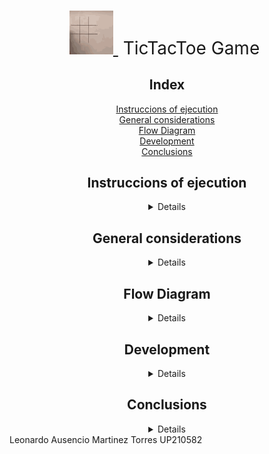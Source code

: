<div align= "center">

<h1 style="font-weight:normal">
  <a href="https://sourcerer.io">
    <img src=https://github.com/UP210582/UP210582_CPP/blob/main/Imagenes/tic-tac-toe-robot.gif 
    alt="Sourcerer" width=70>
  </a>
  &nbsp;TicTacToe Game&nbsp;
</h1>


## Index
[Instruccions of  ejecution](#Instruccions-of-ejecution)  
[General considerations](#General-considerations)  
[Flow Diagram](#Flow-Diagram)  
[Development](#Development)  
[Conclusions](#Conclusions)  



## Instruccions of  ejecution
<details close="open">
abcdefghijklmñopqrstuvwxyz 
</details>

## General considerations
<details close="open">
abcdefghijklmñopqrstuvwxyz
</details>

## Flow Diagram
<details close="open">
abcdefghijklmñopqrstuvwxyz
</details>

## Development
<details close="open">
abcdefghijklmñopqrstuvwxyz
</details>

## Conclusions
<details close="open">
abcdefghijklmñopqrstuvwxyz
</details>

</div>
Leonardo Ausencio Martinez Torres UP210582